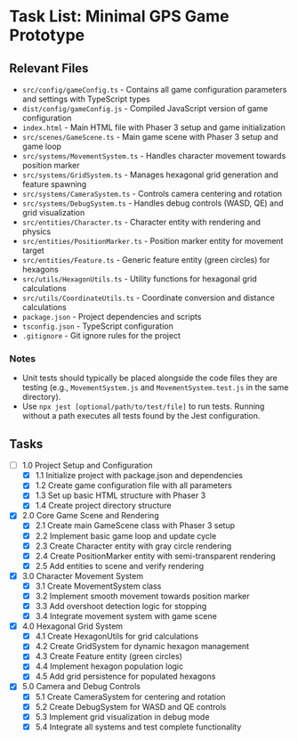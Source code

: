 # Task List: Minimal GPS Game Prototype

## Relevant Files

- `src/config/gameConfig.ts` - Contains all game configuration parameters and settings with TypeScript types
- `dist/config/gameConfig.js` - Compiled JavaScript version of game configuration
- `index.html` - Main HTML file with Phaser 3 setup and game initialization
- `src/scenes/GameScene.ts` - Main game scene with Phaser 3 setup and game loop
- `src/systems/MovementSystem.ts` - Handles character movement towards position marker
- `src/systems/GridSystem.ts` - Manages hexagonal grid generation and feature spawning
- `src/systems/CameraSystem.ts` - Controls camera centering and rotation
- `src/systems/DebugSystem.ts` - Handles debug controls (WASD, QE) and grid visualization
- `src/entities/Character.ts` - Character entity with rendering and physics
- `src/entities/PositionMarker.ts` - Position marker entity for movement target
- `src/entities/Feature.ts` - Generic feature entity (green circles) for hexagons
- `src/utils/HexagonUtils.ts` - Utility functions for hexagonal grid calculations
- `src/utils/CoordinateUtils.ts` - Coordinate conversion and distance calculations
- `package.json` - Project dependencies and scripts
- `tsconfig.json` - TypeScript configuration
- `.gitignore` - Git ignore rules for the project

### Notes

- Unit tests should typically be placed alongside the code files they are testing (e.g., `MovementSystem.js` and `MovementSystem.test.js` in the same directory).
- Use `npx jest [optional/path/to/test/file]` to run tests. Running without a path executes all tests found by the Jest configuration.

## Tasks

- [ ] 1.0 Project Setup and Configuration
  - [x] 1.1 Initialize project with package.json and dependencies
  - [x] 1.2 Create game configuration file with all parameters
  - [x] 1.3 Set up basic HTML structure with Phaser 3
  - [x] 1.4 Create project directory structure
- [x] 2.0 Core Game Scene and Rendering
  - [x] 2.1 Create main GameScene class with Phaser 3 setup
  - [x] 2.2 Implement basic game loop and update cycle
  - [x] 2.3 Create Character entity with gray circle rendering
  - [x] 2.4 Create PositionMarker entity with semi-transparent rendering
  - [x] 2.5 Add entities to scene and verify rendering
- [x] 3.0 Character Movement System
  - [x] 3.1 Create MovementSystem class
  - [x] 3.2 Implement smooth movement towards position marker
  - [x] 3.3 Add overshoot detection logic for stopping
  - [x] 3.4 Integrate movement system with game scene
- [x] 4.0 Hexagonal Grid System
  - [x] 4.1 Create HexagonUtils for grid calculations
  - [x] 4.2 Create GridSystem for dynamic hexagon management
  - [x] 4.3 Create Feature entity (green circles)
  - [x] 4.4 Implement hexagon population logic
  - [x] 4.5 Add grid persistence for populated hexagons
- [x] 5.0 Camera and Debug Controls
  - [x] 5.1 Create CameraSystem for centering and rotation
  - [x] 5.2 Create DebugSystem for WASD and QE controls
  - [x] 5.3 Implement grid visualization in debug mode
  - [x] 5.4 Integrate all systems and test complete functionality

